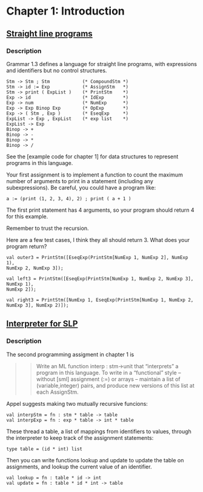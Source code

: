 # Chapter 1: Introduction

## [Straight line programs](http://ccom.uprrp.edu/~humberto/pages/teaching/compilers2017/expressions.html)

### Description

Grammar 1.3 defines a language for straight line programs, with expressions and identifiers but no control structures.

```
Stm -> Stm ; Stm            (* CompoundStm *)
Stm -> id := Exp            (* AssignStm   *)
Stm -> print ( ExpList )    (* PrintStm    *)
Exp -> id                   (* IdExp       *)
Exp -> num                  (* NumExp      *)
Exp -> Exp Binop Exp        (* OpExp       *)
Exp -> ( Stm , Exp )        (* EseqExp     *)
ExpList -> Exp , ExpList    (* exp list    *)
ExpList -> Exp
Binop -> +
Binop -> -
Binop -> *
Binop -> /
```
See the [example code for chapter 1] for data structures to represent programs in this language.

Your first assignment is to implement a function to count the maximum number of arguments to print in a statement (including any subexpressions).
Be careful, you could have a program like:
```
a := (print (1, 2, 3, 4), 2) ; print ( a + 1 )
```
The first print statement has 4 arguments, so your program should return 4 for this example.

Remember to trust the recursion.

Here are a few test cases, I think they all should return 3. What does your program return?

```
val outer3 = PrintStm([EseqExp(PrintStm[NumExp 1, NumExp 2], NumExp 1), 
NumExp 2, NumExp 3]);

val left3 = PrintStm([EseqExp(PrintStm[NumExp 1, NumExp 2, NumExp 3], NumExp 1), 
NumExp 2]);

val right3 = PrintStm([NumExp 1, EseqExp(PrintStm[NumExp 1, NumExp 2, NumExp 3], NumExp 2)]);
```

## [Interpreter for SLP](http://ccom.uprrp.edu/~humberto/pages/teaching/compilers2017/interpreter.html)

### Description

The second programming assigment in chapter 1 is

> > Write an ML function interp : stm→unit that “interprets” a program in this language. To write in a “functional” style – without [sml] assignment (:=) or arrays – maintain a list of (variable,integer) pairs, and produce new versions of this list at each AssignStm.

Appel suggests making two mutually recursive funcions:

```
val interpStm = fn : stm * table -> table
val interpExp = fn : exp * table -> int * table
```
These thread a table, a list of mappings from identifiers to values, through the interpreter to keep track of the assignment statements:

```
type table = (id * int) list
```
Then you can write functions lookup and update to update the table on assignments, and lookup the current value of an identifier.
```
val lookup = fn : table * id -> int
val update = fn : table * id * int -> table
```